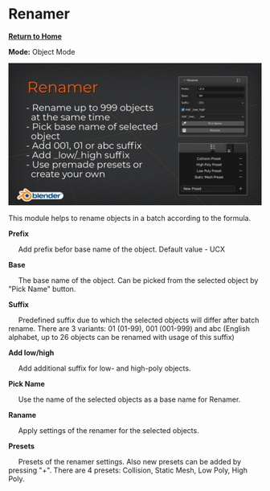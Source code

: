 # Renamer

[**Return to Home**](README.md)

**Mode:** Object Mode

![Renamer Cover](/media/renamer.png)

This module helps to rename objects in a batch according to the formula.

**Prefix**

&nbsp;&nbsp;&nbsp;&nbsp;&nbsp;Add prefix befor base name of the object. Default value - UCX


**Base**

&nbsp;&nbsp;&nbsp;&nbsp;&nbsp;The base name of the object. Can be picked from the selected object by "Pick Name" button.


**Suffix**

&nbsp;&nbsp;&nbsp;&nbsp;&nbsp;Predefined suffix due to which the selected objects will differ after batch rename. There are 3 variants: 01 (01-99), 001 (001-999) and abc (English alphabet, up to 26 objects can be renamed with usage of this suffix)


**Add low/high**

&nbsp;&nbsp;&nbsp;&nbsp;&nbsp;Add additional suffix for low- and high-poly objects.


**Pick Name**

&nbsp;&nbsp;&nbsp;&nbsp;&nbsp;Use the name of the selected objects as a base name for Renamer.


**Raname**

&nbsp;&nbsp;&nbsp;&nbsp;&nbsp;Apply settings of the renamer for the selected objects.


**Presets**

&nbsp;&nbsp;&nbsp;&nbsp;&nbsp;Presets of the renamer settings. Also new presets can be added by pressing "+". There are 4 presets: Collision, Static Mesh, Low Poly, High Poly.